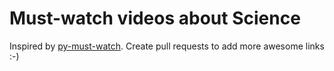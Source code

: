 Must-watch videos about Science
=============
Inspired by [py-must-watch](https://github.com/s16h/py-must-watch). Create pull requests to add more awesome links :-)
